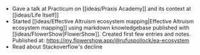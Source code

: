 - Gave a talk at Practicum on [[ideas/Praxis Academy]] and its context at [[ideas/Life Itself]]
- Started [[ideas/Effective Altruism ecosystem mapping|Effective Altruism ecosystem mapping]] using markdown knowledgebase published with [[ideas/FlowerShow|FlowerShow]]. Created first few entries and notes. Published at: https://my.flowershow.app/@rufuspollock/ea-ecosystem
- Read about Stackoverflow's decline
